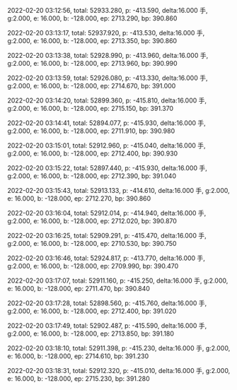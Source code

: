 2022-02-20 03:12:56, total: 52933.280, p: -413.590, delta:16.000 手, g:2.000, e: 16.000, b: -128.000, ep: 2713.290, bp: 390.860

2022-02-20 03:13:17, total: 52937.920, p: -413.530, delta:16.000 手, g:2.000, e: 16.000, b: -128.000, ep: 2713.350, bp: 390.860

2022-02-20 03:13:38, total: 52928.990, p: -413.960, delta:16.000 手, g:2.000, e: 16.000, b: -128.000, ep: 2713.960, bp: 390.990

2022-02-20 03:13:59, total: 52926.080, p: -413.330, delta:16.000 手, g:2.000, e: 16.000, b: -128.000, ep: 2714.670, bp: 391.000

2022-02-20 03:14:20, total: 52899.360, p: -415.810, delta:16.000 手, g:2.000, e: 16.000, b: -128.000, ep: 2715.150, bp: 391.370

2022-02-20 03:14:41, total: 52894.077, p: -415.930, delta:16.000 手, g:2.000, e: 16.000, b: -128.000, ep: 2711.910, bp: 390.980

2022-02-20 03:15:01, total: 52912.960, p: -415.040, delta:16.000 手, g:2.000, e: 16.000, b: -128.000, ep: 2712.400, bp: 390.930

2022-02-20 03:15:22, total: 52897.440, p: -415.930, delta:16.000 手, g:2.000, e: 16.000, b: -128.000, ep: 2712.390, bp: 391.040

2022-02-20 03:15:43, total: 52913.133, p: -414.610, delta:16.000 手, g:2.000, e: 16.000, b: -128.000, ep: 2712.270, bp: 390.860

2022-02-20 03:16:04, total: 52912.014, p: -414.940, delta:16.000 手, g:2.000, e: 16.000, b: -128.000, ep: 2712.020, bp: 390.870

2022-02-20 03:16:25, total: 52909.291, p: -415.470, delta:16.000 手, g:2.000, e: 16.000, b: -128.000, ep: 2710.530, bp: 390.750

2022-02-20 03:16:46, total: 52924.817, p: -413.770, delta:16.000 手, g:2.000, e: 16.000, b: -128.000, ep: 2709.990, bp: 390.470

2022-02-20 03:17:07, total: 52911.160, p: -415.250, delta:16.000 手, g:2.000, e: 16.000, b: -128.000, ep: 2711.470, bp: 390.840

2022-02-20 03:17:28, total: 52898.560, p: -415.760, delta:16.000 手, g:2.000, e: 16.000, b: -128.000, ep: 2712.400, bp: 391.020

2022-02-20 03:17:49, total: 52902.487, p: -415.590, delta:16.000 手, g:2.000, e: 16.000, b: -128.000, ep: 2713.850, bp: 391.180

2022-02-20 03:18:10, total: 52911.398, p: -415.230, delta:16.000 手, g:2.000, e: 16.000, b: -128.000, ep: 2714.610, bp: 391.230

2022-02-20 03:18:31, total: 52912.320, p: -415.010, delta:16.000 手, g:2.000, e: 16.000, b: -128.000, ep: 2715.230, bp: 391.280